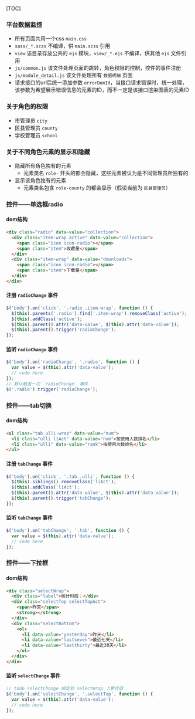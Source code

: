 [TOC]
### 平台数据监控
* 所有页面共用一个css `main.css`
* `sass/_*.scss` 不编译，供 `main.scss` 引用
* `view` 该目录存放公共的 `ejs` 模块，`view/_*.ejs` 不编译，供其他 `ejs` 文件引用
* `js/common.js` 该文件处理页面的跳转，角色权限的控制，控件的事件注册
* `js/module_detail.js` 该文件处理所有 `数据明细` 页面
* 请求接口的url后统一添加参数 `errorDomId`，当接口请求错误时，统一处理， 该参数为希望展示错误信息的元素的ID，而不一定是该接口渲染图表的元素ID

### 关于角色的权限
* 市管理员 `city`
* 区县管理员 `county`
* 学校管理员 `school`

### 关于不同角色元素的显示和隐藏
* 隐藏所有角色独有的元素
    * 元素类名 `role-` 开头的都会隐藏，这些元素被认为是不同管理员所独有的
* 显示该角色独有的元素
    * 元素类名包含 `role-county` 的都会显示（假设当前为 `区县管理员`）
    
### 控件——单选框radio
#### dom结构
```html
<div class="radio" data-value="collection">
  <div class="item-wrap active" data-value="collection">
    <span class="icon icon-radio"></span>
    <span class="item">收藏量</span>
  </div>
  <div class="item-wrap" data-value="downloads">
    <span class="icon icon-radio"></span>
    <span class="item">下载量</span>
  </div>
</div>
```
#### 注册 `radioChange` 事件
```javascript
$('body').on('click', '.radio .item-wrap', function () {
  $(this).parents('.radio').find('.item-wrap').removeClass('active');
  $(this).addClass('active');
  $(this).parent().attr('data-value', $(this).attr('data-value'));
  $(this).parent().trigger('radioChange');
});
```
#### 监听 `radioChange` 事件
```javascript
$('body').on('radioChange', '.radio', function () {
  var value = $(this).attr('data-value');
  // code here
});
// 默认触发一次 `radioChange` 事件
$('.radio').trigger('radioChange');
```

### 控件——tab切换
#### dom结构
```html
<ul class="tab ulli-wrap" data-value="num">
  <li class="ulli liAct" data-value="num">按使用人数排名</li>
  <li class="ulli" data-value="rank">按使用次数排名</li>
</ul>
```
#### 注册 `tabChange` 事件
```javascript
$('body').on('click', '.tab .ulli', function () {
  $(this).siblings().removeClass('liAct');
  $(this).addClass('liAct');
  $(this).parent().attr('data-value', $(this).attr('data-value'));
  $(this).parent().trigger('tabChange');
});
```
#### 监听 `tabChange` 事件
```javascript
$('body').on('tabChange', '.tab', function () {
  var value = $(this).attr('data-value');
  // code here
});
```

### 控件——下拉框
#### dom结构
```html
<div class="selectWrap">
  <div class="label">统计时段：</div>
  <div class="selectTop selectTopAct">
    <span>昨天</span>
    <strong></strong>
  </div>
  <div class="selectBottom">
    <ol>
      <li data-value="yesterday">昨天</li>
      <li data-value="lastseven">最近七天</li>
      <li data-value="lastthirty">最近30天</li>
    </ol>
  </div>
</div>
```
#### 监听 `selectChange` 事件
```javascript
// todo selectChange 绑定到 selectWrap 上更合适
$('body').on('selectChange', '.selectTop', function () {
  var value = $(this).attr('data-value');
  // code here
});
```
